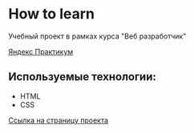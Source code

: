 # How to learn
Учебный проект в рамках курса "Веб разработчик"

[Яндекс Практикум](https://praktikum.yandex.ru)

## Используемые технологии:
- HTML
- CSS

[Ссылка на страницу проекта](https://s-fomenko.github.io/how-to-learn/)
